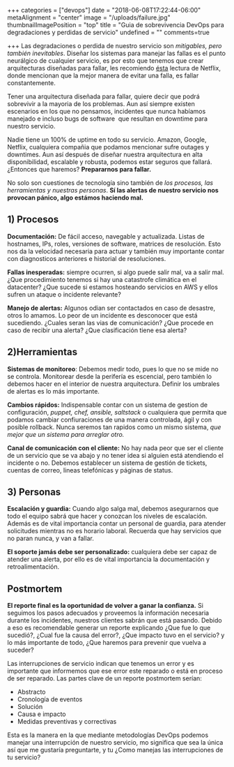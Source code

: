 +++
categories = ["devops"]
date = "2018-06-08T17:22:44-06:00"
metaAlignment = "center"
image = "/uploads/failure.jpg"
thumbnailImagePosition = "top"
title = "Guia de sobrevivencia DevOps para degradaciones y perdidas de servicio"
undefined = ""
comments=true

+++
Las degradaciones o perdida de nuestro servicio son _mitigables, pero también inevitables_. Diseñar los sistemas para manejar las fallas es el punto neurálgico de cualquier servicio, es por esto que tenemos que crear arquitecturas diseñadas para fallar, les recomiendo [ésta](https://web.archive.org/web/20160514014155/http://techblog.netflix.com/2010/12/5-lessons-weve-learned-using-aws.html) lectura de Netflix, donde mencionan que la mejor manera de evitar una falla, es fallar constantemente. 

Tener una arquitectura diseñada para fallar, quiere decir que podrá sobrevivir a la mayoria de los problemas. Aun así siempre existen escenarios en los que no pensamos, incidentes que nunca habíamos manejado e incluso bugs de software  que resultan en downtime para nuestro servicio.

Nadie tiene un 100% de uptime en todo su servicio. Amazon, Google, Netflix, cualquiera compañia que podamos mencionar sufre outages y downtimes. Aun así después de diseñar nuestra arquitectura en alta disponibilidad, escalable y robusta, podemos estar seguros que fallará. ¿Entonces que haremos? **Prepararnos para fallar.**

No solo son cuestiones de tecnología sino también de _los procesos, las herramientas y nuestras personas_. **Sí las alertas de nuestro servicio nos provocan pánico, algo estámos haciendo mal.**

## 1) Procesos

**Documentación:** De fácil acceso, navegable y actualizada. Listas de hostnames, IPs, roles, versiones de software, matrices de resolución. Esto nos da la velocidad necesaria para actuar y también muy importante contar con diagnosticos anteriores e historial de resoluciones. 

**Fallas inesperadas:** siempre ocurren, si algo puede salir mal, va a salir mal. ¿Que procedimiento tenemos si hay una catastrofe climática en el datacenter? ¿Que sucede si estamos hosteando servicios en AWS y ellos sufren un ataque o incidente relevante?

**Manejo de alertas:** Algunos odian ser contactados en caso de desastre, otros lo amamos. Lo peor de un incidente es desconocer que está sucediendo. ¿Cuales seran las vias de comunicación? ¿Que procede en caso de recibir una alerta? ¿Que clasificación tiene esa alerta?

## 2)Herramientas

**Sistemas de monitoreo**: Debemos medir todo, pues lo que no se mide no se controla. Monitorear desde la perifería es escencial, pero también lo debemos hacer en el interior de nuestra arquitectura. Definir los umbrales de alertas es lo más importante.

**Cambios rápidos:** Indispensable contar con un sistema de gestion de configuración, _puppet, chef, ansible, saltstack_ o cualquiera que permita que podamos cambiar confiuraciones de una manera controlada, ágil y con posible rollback. Nunca seremos tan rapidos como un mismo sistema, _que mejor que un sistema para arreglar otro._

**Canal de comunicación con el cliente:** No hay nada peor que ser el cliente de un servicio que se va abajo y no tener idea si alguien está atendiendo el incidente o no. Debemos establecer un sistema de gestión de tickets, cuentas de correo, lineas telefónicas y páginas de status.

## 3) Personas

**Escalación y guardia:** Cuando algo salga mal, debemos asegurarnos que todo el equipo sabrá que hacer y conozcan los niveles de escalación. Además es de vital importancia contar un personal de guardia, para atender solicitudes mientras no es horario laboral. Recuerda que hay servicios que no paran nunca, y van a fallar.

**El soporte jamás debe ser personalizado:** cualquiera debe ser capaz de atender una alerta, por ello es de vital importancia la documentación y retroalimentación.

## Postmortem

**El reporte final es la oportunidad de volver a ganar la confianza.** Si seguimos los pasos adecuados y proveemos la información necesaria durante los incidentes, nuestros clientes sabrán que está pasando. Debido a eso es recomendable generar un reporte explicando ¿Que fue lo que sucedió?, ¿Cual fue la causa del error?, ¿Que impacto tuvo en el servicio? y lo más importante de todo, ¿Que haremos para prevenir que vuelva a suceder?

Las interrupciones de servicio indican que tenemos un error y es importante que informemos que ese error este reparado o está en proceso de ser reparado. Las partes clave de un reporte postmortem serían:

* Abstracto
* Cronología de eventos
* Solución
* Causa e impacto
* Medidas preventivas y correctivas

Esta es la manera en la que mediante metodologías DevOps podemos manejar una interrupción de nuestro servicio, mo significa que sea la única así que me gustaría preguntarte, y tu ¿Como manejas las interrupciones de tu servicio?